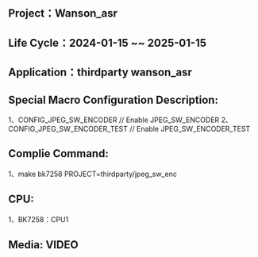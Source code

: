 ## Project：Wanson_asr

## Life Cycle：2024-01-15 ~~ 2025-01-15

## Application：thirdparty wanson_asr

## Special Macro Configuration Description:
1、CONFIG_JPEG_SW_ENCODER          	// Enable JPEG_SW_ENCODER
2、CONFIG_JPEG_SW_ENCODER_TEST          // Enable JPEG_SW_ENCODER_TEST

## Complie Command:
1、make bk7258 PROJECT=thirdparty/jpeg_sw_enc

## CPU:
1、BK7258：CPU1

## Media: VIDEO

